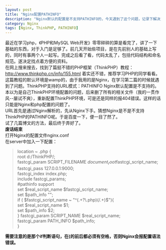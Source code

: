 ```yaml
---
layout: post  
title: "Nginx配置PATHINFO"  
description: "Nginx默认的配置是不支持PATHINFO的，今天遇到了这个问题，记录下解决方法"  
category: Nginx
tags: [Nginx, ThinkPHP, PATHINFO]
---
```


最近在学习php，《PHP和MySQL
Web开发》零零碎碎的算是看完了，讲了一下基础的东西，对于入门是足够了。前几天开始些项目，是在先前别人的基础上写的，同时有事两个人一起写。完成之后看了看，代码太乱了，包括代码结构和命名规范。遂决定找点着方便的资料。  
在网上搜来搜去，找到了篇挺不错的PHP框架（ThinkPHP）教程：http://www.thinkphp.cn/info/155.html
着实还不错，推荐学习PHP的同学看看。  
这篇教程的默认环境是wamp的，由于我用的是Nginx，在学习第二篇的时候就遇到了问题。ThinkPHP支持的URL模式：PATHINFO
Nginx默认配置是不支持的。本以为是自己ThinkPHP环境配置的问题，后来删了所有的相关文件（我的一贯作风--屡试不爽），重新配置ThinkPHP环境，可是还是同样的报404错误。这样的话只能是Nginx和php配置的问题了。  
URL首先是通过Nginx解析的，先从Nginx下手。猜想Nginx是不是不支持ThinkPHP的PATHINFO呢。于是百度一下，便一目了然了。  
试了几篇博文的方法，最后终于弄好了。  
**废话结束**  
打开Nginx的配置文件nginx.conf  
在server中加入一下配置：
>location ~ \.php {  
>            root  d:/ThinkPHP/;  
>            fastcgi_param  SCRIPT_FILENAME  $document_root$fastcgi_script_name;  
>            fastcgi_pass   127.0.0.1:9000;  
>            fastcgi_index  index.php;  
>            include        fastcgi_params;   
>            #pathinfo support   
>            set $real_script_name $fastcgi_script_name;  
>            set $path_info "";  
>            if ( $fastcgi_script_name ~ "^(.+?\.php)(/.+)$"){  
>                set $real_script_name $1;  
>                set $path_info $2;  
>            }
>            fastcgi_param SCRIPT_NAME $real_script_name;  
>            fastcgi_param PATH_INFO $path_info;   
> }  

**需要注意的是那个if判断语句，在(的前后都必须有空格，否则Nginx会报配置语法错误。**





